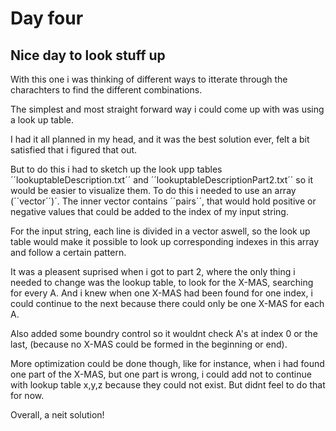 # Day four
## Nice day to look stuff up

With this one i was thinking of different ways to itterate through the charachters to find the different combinations. 

The simplest and most straight forward way i could come up with was using a look up table.

I had it all planned in my head, and it was the best solution ever, felt a bit satisfied that i figured that out. 

But to do this i had to sketch up the look upp tables ´´lookuptableDescription.txt´´ and ´´lookuptableDescriptionPart2.txt´´ so it would be easier to visualize them. To do this i needed to use an array (´´vector<vector>´´)´. The inner vector contains ´´pairs´´, that would hold positive or negative values that could be added to the index of my input string. 

For the input string, each line is divided in a vector aswell, so the look up table would make it possible to look up corresponding indexes in this array and follow a certain pattern.

It was a pleasent suprised when i got to part 2, where the only thing i needed to change was the lookup table, to look for the X-MAS, searching for every A. And i knew when one X-MAS had been found for one index, i could continue to the next because there could only be one X-MAS for each A.

Also added some boundry control so it wouldnt check A's at index 0 or the last, (because no X-MAS could be formed in the beginning or end).

More optimization could be done though, like for instance, when i had found one part of the X-MAS, but one part is wrong, i could add not to continue with lookup table x,y,z because they could not exist. But didnt feel to do that for now.

Overall, a neit solution!

